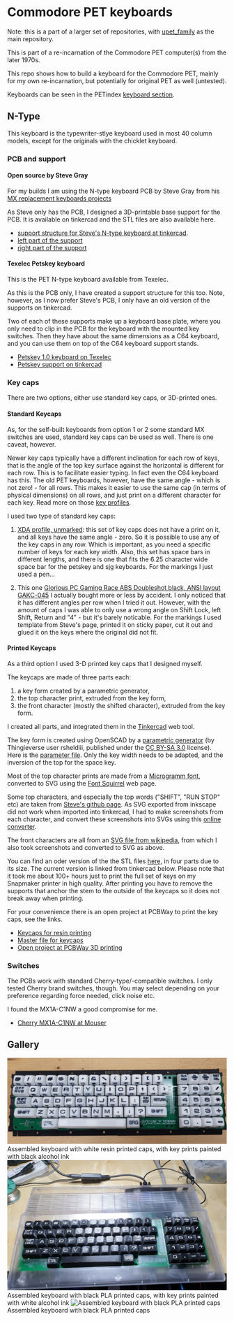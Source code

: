 # Commodore PET keyboards

Note: this is a part of a larger set of repositories, with [upet_family](https://github.com/fachat/upet_family) as the main repository.

This is part of a re-incarnation of the Commodore PET computer(s) from the later 1970s.

This repo shows how to build a keyboard for the Commodore PET, mainly for my own re-incarnation, but potentially for original PET as well (untested).

Keyboards can be seen in the PETindex [keyboard section](http://www.6502.org/users/andre/petindex/keyboards.html).

## N-Type

This keyboard is the typewriter-stlye keyboard used in most 40 column models, except for the originals with the chicklet keyboard.

### PCB and support

#### Open source by Steve Gray

For my builds I am using the N-type keyboard PCB by Steve Gray from his [MX replacement keyboards projects](http://cbmsteve.ca/mxkeyboards/index.html)

As Steve only has the PCB, I designed a 3D-printable base support for the PCB.
It is available on tinkercad and the STL files are also available here.

* [support structure for Steve's N-type keyboard at tinkercad](https://www.tinkercad.com/things/cUVlushPB3j-sjg-keybd-full-support-v07).
* [left part of the support](PET-Keyboard-Support-SJG-N-v07-left.stl)
* [right part of the support](PET-Keyboard-Support-SJG-N-v07-right.stl)

#### Texelec Petskey keyboard

This is the PET N-type keyboard available from Texelec.

As this is the PCB only, I have created a support structure for this too. Note, however, as I now prefer Steve's PCB, I only have an old version of the supports on tinkercad.

Two of each of these supports make up a keyboard base plate, where you only need to clip in the PCB for the keyboard with the mounted key switches. Then they have about the same dimensions as a C64 keyboard, and you can use them on top of the C64 keyboard support stands.

* [Petskey 1.0 keyboard on Texelec](https://texelec.com/product/petskey/)
* [Petskey support on tinkercad](https://www.tinkercad.com/things/5lenSoehSRu-petskey-full-support-plate)

### Key caps

There are two options, either use standard key caps, or 3D-printed ones.

#### Standard Keycaps

As, for the self-built keyboards from option 1 or 2 some standard MX switches are used, standard
key caps can be used as well. There is one caveat, however.

Newer key caps typically have a different inclination for each row of keys, that is the angle of the top key surface against the horizontal
is different for each row. This is to facilitate easier typing. In fact even the C64 keyboard has this.
The old PET keyboards, however, have the same angle - which is not zero! - for all rows. This makes it easier to use the same cap (in terms of physical dimensions)
on all rows, and just print on a different character for each key. Read more on those [key profiles](https://switchandclick.com/sa-vs-dsa-vs-oem-vs-cherry-vs-xda-keycap-profiles/).

I used two type of standard key caps:

1. [XDA profile, unmarked](https://www.amazon.de/gp/product/B06XSHK528/): this set of key caps does not have a print on it, and all keys have the same angle - zero. So it is
possible to use any of the key caps in any row. Which is important, as you need a specific number of keys for each key width.
Also, this set has space bars in different lengths, and there is one that fits the 6.25 character wide space bar for the petskey and sjg keyboards.
For the markings I just used a pen...

2. This one [Glorious PC Gaming Race ABS Doubleshot black, ANSI layout GAKC-045](https://www.caseking.de/glorious-pc-gaming-race-abs-doubleshot-schwarz-ansi-us-layout-gakc-045.html) I actually bought more or less
by accident. I only noticed that it has different angles per row when I tried it out. However, with the amount of caps I was able to only
use a wrong angle on Shift Lock, left Shift, Return and "4" - but it's barely noticable.
For the markings I used template from Steve's page, printed it on sticky paper, cut it out and glued it on the keys where the original did not fit.

#### Printed Keycaps

As a third option I used 3-D printed key caps that I designed myself.

The keycaps are made of three parts each:
1) a key form created by a parametric generator,
2) the top character print, extruded from the key form,
3) the front character (mostly the shifted character), extruded from the key form.

I created all parts, and integrated them in the [Tinkercad](https://tinkercad.com) web tool.

The key form is created using OpenSCAD by a [parametric generator](https://www.thingiverse.com/thing:2783650) (by Thingieverse user rsheldiii, published under the [CC BY-SA 3.0](https://creativecommons.org/licenses/by-sa/3.0/) license). Here is the [parameter file](keycaps/key_cbm3_customizer.scad). Only the key width needs to be adapted, and the inversion of the top for the space key.

Most of the top character prints are made from a [Microgramm font](https://www.wfonts.com/font/microgramma), converted to SVG using the [Font Squirrel](https://www.fontsquirrel.com/tools/webfont-generator) web page.

Some top characters, and especially the top words ("SHIFT", "RUN STOP" etc) are taken from [Steve's github page](https://github.com/sjgray/CBM-MX-Keyboards/tree/master/stickers). As SVG exported from inkscape did not work when imported
into tinkercad, I had to make screenshots from each character, and convert these screenshots into SVGs using this [online converter](https://image.online-convert.com/convert-to-svg).

The front characters are all from an [SVG file from wikipedia](https://en.wikipedia.org/wiki/Commodore_PET#/media/File:PET_Keyboard_improved.svg), from which I also took screenshots and converted to SVG as above.

You can find an oder version of the the STL files [here](keycaps/), in four parts due to its size. The current version is linked from tinkercad below.
Please note that it took me about 100+ hours just to print the full set of keys on my Snapmaker printer in high quality.
After printing you have to remove the supports that anchor the stem to the outside of the keycaps so it does
not break away when printing.

For your convenience there is an open project at PCBWay to print the key caps, see the links.

* [Keycaps for resin printing](https://www.tinkercad.com/things/5lsn5LsNa8Z-commodore-pet-caps-for-n-keyboard-m3-resin)
* [Master file for keycaps](https://www.tinkercad.com/things/d6KLWAxGR4K-master-commodore-pet-caps-for-n-keyboard)
* [Open project at PCBWay 3D printing](https://www.pcbway.com/project/shareproject/Commodore_PET_N_type_keycaps_c1c2d1a0.html)

### Switches

The PCBs work with standard Cherry-type/-compatible switches. I only tested Cherry brand switches, though. You may select depending on your preference regarding force needed, click noise etc.

I found the MX1A-C1NW a good compromise for me.

* [Cherry MX1A-C1NW at Mouser](https://www.mouser.de/ProductDetail/540-MX1A-C1NW)


## Gallery

![Assembled keyboard with white resin printed caps](images/whiteresin.jpg) Assembled keyboard with white resin printed caps, with key prints painted with black alcohol ink
![Assembled keyboard with black PLA printed caps](images/blackpla.jpg) Assembled keyboard with black PLA printed caps, with key prints painted with white alcohol ink
![Assembled keyboard with black PLA printed caps](images/case-with-caps.jpg) Assembled keyboard with black PLA printed caps

 
